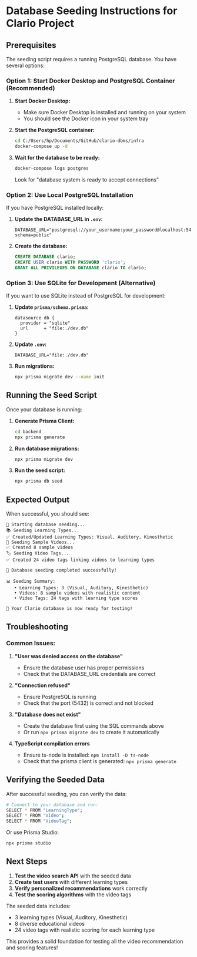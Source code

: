 # Database Seeding Instructions for Clario Project

## Prerequisites

The seeding script requires a running PostgreSQL database. You have several options:

### Option 1: Start Docker Desktop and PostgreSQL Container (Recommended)

1. **Start Docker Desktop:**
   - Make sure Docker Desktop is installed and running on your system
   - You should see the Docker icon in your system tray

2. **Start the PostgreSQL container:**
   ```bash
   cd C:/Users/hp/Documents/GitHub/clario-dbms/infra
   docker-compose up -d
   ```

3. **Wait for the database to be ready:**
   ```bash
   docker-compose logs postgres
   ```
   Look for "database system is ready to accept connections"

### Option 2: Use Local PostgreSQL Installation

If you have PostgreSQL installed locally:

1. **Update the DATABASE_URL in `.env`:**
   ```env
   DATABASE_URL="postgresql://your_username:your_password@localhost:5432/clario?schema=public"
   ```

2. **Create the database:**
   ```sql
   CREATE DATABASE clario;
   CREATE USER clario WITH PASSWORD 'clario';
   GRANT ALL PRIVILEGES ON DATABASE clario TO clario;
   ```

### Option 3: Use SQLite for Development (Alternative)

If you want to use SQLite instead of PostgreSQL for development:

1. **Update `prisma/schema.prisma`:**
   ```prisma
   datasource db {
     provider = "sqlite"
     url      = "file:./dev.db"
   }
   ```

2. **Update `.env`:**
   ```env
   DATABASE_URL="file:./dev.db"
   ```

3. **Run migrations:**
   ```bash
   npx prisma migrate dev --name init
   ```

## Running the Seed Script

Once your database is running:

1. **Generate Prisma Client:**
   ```bash
   cd backend
   npx prisma generate
   ```

2. **Run database migrations:**
   ```bash
   npx prisma migrate dev
   ```

3. **Run the seed script:**
   ```bash
   npx prisma db seed
   ```

## Expected Output

When successful, you should see:
```
🌱 Starting database seeding...
📚 Seeding Learning Types...
✅ Created/Updated Learning Types: Visual, Auditory, Kinesthetic
🎥 Seeding Sample Videos...
✅ Created 8 sample videos
🏷️ Seeding Video Tags...
✅ Created 24 video tags linking videos to learning types

🎉 Database seeding completed successfully!

📊 Seeding Summary:
   • Learning Types: 3 (Visual, Auditory, Kinesthetic)
   • Videos: 8 sample videos with realistic content
   • Video Tags: 24 tags with learning type scores

🚀 Your Clario database is now ready for testing!
```

## Troubleshooting

### Common Issues:

1. **"User was denied access on the database"**
   - Ensure the database user has proper permissions
   - Check that the DATABASE_URL credentials are correct

2. **"Connection refused"**
   - Ensure PostgreSQL is running
   - Check that the port (5432) is correct and not blocked

3. **"Database does not exist"**
   - Create the database first using the SQL commands above
   - Or run `npx prisma migrate dev` to create it automatically

4. **TypeScript compilation errors**
   - Ensure ts-node is installed: `npm install -D ts-node`
   - Check that the prisma client is generated: `npx prisma generate`

## Verifying the Seeded Data

After successful seeding, you can verify the data:

```bash
# Connect to your database and run:
SELECT * FROM "LearningType";
SELECT * FROM "Video";
SELECT * FROM "VideoTag";
```

Or use Prisma Studio:
```bash
npx prisma studio
```

## Next Steps

1. **Test the video search API** with the seeded data
2. **Create test users** with different learning types
3. **Verify personalized recommendations** work correctly
4. **Test the scoring algorithms** with the video tags

The seeded data includes:
- 3 learning types (Visual, Auditory, Kinesthetic)
- 8 diverse educational videos
- 24 video tags with realistic scoring for each learning type

This provides a solid foundation for testing all the video recommendation and scoring features!